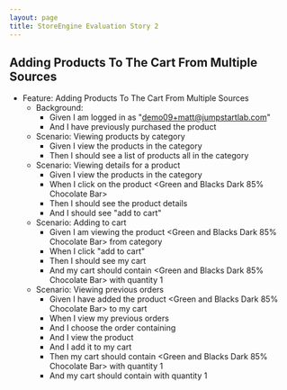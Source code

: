 ```yaml
---
layout: page
title: StoreEngine Evaluation Story 2
---
```


## Adding Products To The Cart From Multiple Sources

* Feature: Adding Products To The Cart From Multiple Sources
    * Background:
        * Given I am logged in as "demo09+matt@jumpstartlab.com"
        * And I have previously purchased the product <Aquaphor Baby Gentle Wash>
    * Scenario: Viewing products by category
        * Given I view the products in the category <Snacks>
        * Then I should see a list of products all in the category <Snacks>
    * Scenario: Viewing details for a product
        * Given I view the products in the category <Snacks>
        * When I click on the product <Green and Blacks Dark 85% Chocolate Bar>
        * Then I should see the product details
        * And I should see "add to cart"
    * Scenario: Adding to cart
        * Given I am viewing the product <Green and Blacks Dark 85% Chocolate Bar> from category <Snacks>
        * When I click "add to cart"
        * Then I should see my cart
        * And my cart should contain <Green and Blacks Dark 85% Chocolate Bar> with quantity 1
    * Scenario: Viewing previous orders
        * Given I have added the product <Green and Blacks Dark 85% Chocolate Bar> to my cart
        * When I view my previous orders
        * And I choose the order containing <Aquaphor Baby Gentle Wash>
        * And I view the product <Aquaphor Baby Gentle Wash>
        * And I add it to my cart
        * Then my cart should contain <Green and Blacks Dark 85% Chocolate Bar> with quantity 1
        * And my cart should contain <Aquaphor Baby Gentle Wash> with quantity 1
